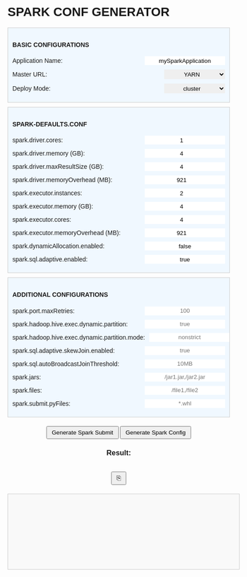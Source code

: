 <html lang="en">

<head>
    <meta charset="UTF-8">
    <meta name="viewport" content="width=device-width, initial-scale=1.0">
    <title>Spark Submit Command Generator</title>
    <style>
        body {
            font-family: Avenir, Helvetica, Arial, sans-serif;;
            margin: 20px;
        }
        .form-group {
            display: flex;
            align-items: center;
            margin-bottom: 10px;
        }
        label {
            flex: 1;
            /* Adjusts label width */
            margin-right: 10px;
            /* Space between label and input */
        }
        select, input {
            flex: 0.4;
            /* Adjusts input width for text and select */
            padding: 2.5px;
            box-sizing: border-box;
            border: none;
            text-align: center;
            /* Ensures padding is included in the width */
        }
        button {
            padding: 5px 10px;
        }
        #output {
            width: 100%;
            /* Make the output box full width */
            height: 150px;
            /* Set a height for the output box */
            padding: 10px;
            /* Add padding for better readability */
            border: 1px solid #ccc;
            /* Add a border */
            overflow: auto;
            /* Allow scrolling if content overflows */
            white-space: pre-wrap;
            /* Preserve whitespace and wrap text */
            background-color: #f9f9f9;
            /* Light background for better visibility */
        }
        .spark-defaults-conf,
        .additional-conf,
        .basic-conf {
            background-color: #f0f8ff;
            /* Light blue background for both sections */
            padding: 10px;
            /* Padding around the sections */
            border: 1px solid #ccc;
            /* Border for visual separation */
            margin-top: 10px;
            /* Space above the sections */
        }
        .generator {
            margin-top: 20px;
            /* Add space above the button */
            margin-bottom: 20px;
            /* Add space below the button */
            text-align: center;
            /* Center the button */
        }
        .tooltip {
        position: relative;
        }
        .tooltip .tooltiptext {
        visibility: hidden;
        width: 240px;
        background-color: black;
        color: #fff;
        text-align: center;
        border-radius: 6px;
        padding: 5px 0;
        /* Position the tooltip */
        position: absolute;
        z-index: 1;
        }
        .tooltip:hover .tooltiptext {
        visibility: visible;
        }        
    </style>
</head>

<body>
    <h1>SPARK CONF GENERATOR</h1>
    <form id="sparkSubmitForm">
        <div class="basic-conf">
            <h4>BASIC CONFIGURATIONS</h4>
            <div class="form-group">
                <label for="appName">Application Name:</label>
                <input type="text" id="appName" value="mySparkApplication" required>
            </div>
            <div class="form-group">
                <label for="master">Master URL:</label>
                <select id="master" required>
                    <option value="yarn">YARN</option>
                    <option value="local">local</option>
                    <option value="mesos">Mesos</option>
                    <option value="k8s">Kubernetes</option>
                </select>
            </div>
            <div class="form-group">
                <label for="deployMode">Deploy Mode:</label>
                <select id="deployMode" required>
                    <option value="cluster">cluster</option>
                    <option value="client">client</option>
                </select>
            </div>
        </div>
        <div class="spark-defaults-conf">
            <h4>SPARK-DEFAULTS.CONF</h4>
            <div class="form-group">
                <label for="driverCores">spark.driver.cores:</label>
                <input type="number" id="driverCores" value="1">
            </div>
            <div class="form-group">
                <label for="driverMemory">spark.driver.memory (GB):</label>
                <input type="number" id="driverMemory" value="4">
            </div>
            <div class="form-group">
                <label for="driverMaxResultSize">spark.driver.maxResultSize (GB):</label>
                <input type="number" id="driverMaxResultSize" value="4">
            </div>
            <div class="form-group">
                <label for="driverMemoryOverhead">spark.driver.memoryOverhead (MB):</label>
                <input type="number" id="driverMemoryOverhead" value="921">
            </div>
            <div class="form-group">
                <label for="executorInstances">spark.executor.instances:</label>
                <input type="number" id="executorInstances" value="2">
            </div>
            <div class="form-group">
                <label for="executorMemory">spark.executor.memory (GB):</label>
                <input type="number" id="executorMemory" value="4">
            </div>
            <div class="form-group">
                <label for="executorCores">spark.executor.cores:</label>
                <input type="number" id="executorCores" value="4">
            </div>       
            <div class="form-group">
                <label for="executorMemoryOverhead">spark.executor.memoryOverhead (MB):</label>
                <input type="number" id="executorMemoryOverhead" value="921">
            </div>
            <div class="form-group">
                <label for="dynamicAllocation">spark.dynamicAllocation.enabled:</label>
                <input type="text" id="dynamicAllocation" value="false">
            </div>            
            <div class="form-group">
                <label for="adaptiveQueryExecution">spark.sql.adaptive.enabled:</label>
                <input type="text" id="adaptiveQueryExecution" value="true">
            </div>
        </div>
        <div class="additional-conf">
            <h4>ADDITIONAL CONFIGURATIONS</h4>
            <div class="form-group">
                <label for="portMaxRetries">spark.port.maxRetries:</label>
                <input type="text" id="portMaxRetries" placeholder="100">
            </div>
            <div class="form-group">
                <label for="hiveDynamicPartition">spark.hadoop.hive.exec.dynamic.partition:</label>
                <input type="text" id="hiveDynamicPartition" placeholder="true">
            </div>
            <div class="form-group">
                <label for="hiveDynamicPartitionMode">spark.hadoop.hive.exec.dynamic.partition.mode:</label>
                <input type="text" id="hiveDynamicPartitionMode" placeholder="nonstrict">
            </div>
            <div class="form-group">
                <label for="sparkSqlAdaptiveSkewJoin">spark.sql.adaptive.skewJoin.enabled:</label>
                <input type="text" id="sparkSqlAdaptiveSkewJoin" placeholder="true">
            </div>
            <div class="form-group">
                <label for="sparkSqlAutoBroadcastJoinThreshold">spark.sql.autoBroadcastJoinThreshold:</label>
                <input type="text" id="sparkSqlAutoBroadcastJoinThreshold" placeholder="10MB">
            </div>           
            <div class="form-group">
                <label for="sparkJar">spark.jars:</label>
                <input type="text" id="sparkJar" placeholder="/jar1.jar,/jar2.jar">
            </div>
            <div class="form-group">
                <label for="sparkFiles" class="tooltip">spark.files:
                    <span class="tooltiptext">Enter the paths to your Spark files, separated by commas.</span>
                </label>
                <input type="text" id="sparkFiles" placeholder="/file1,/file2">
            </div>
            <div class="form-group">
                <label for="sparkSubmitPyFiles" class="tooltip">spark.submit.pyFiles:
                    <span class="tooltiptext">Enter the paths to your Spark files, separated by commas.</span>
                </label>
                <input type="text" id="sparkSubmitPyFiles" placeholder="*.whl">            
            </div>                            
        </div>
        <div class="generator">
            <button type="submit" id="generateSubmit">Generate Spark Submit</button>
            <button type="submit" id="generateConf">Generate Spark Config</button>
        </div>
    </form>
    <div class="generator">
        <h3>Result:</h3><br>
        <button id="copyText">&#x2398;</button>
    </div>
    <pre id="output"></pre>
    <script>
        document.getElementById('generateSubmit').addEventListener('click', function (event) {
            event.preventDefault();
            const appName = document.getElementById('appName').value;
            const master = document.getElementById('master').value;
            const deployMode = document.getElementById('deployMode').value;
            const driverCores = document.getElementById('driverCores').value;
            const driverMemory = document.getElementById('driverMemory').value;
            const driverMemoryOverhead = document.getElementById('driverMemoryOverhead').value;
            const driverMaxResultSize = document.getElementById('driverMaxResultSize').value;
            const executorInstances = document.getElementById('executorInstances').value;
            const executorMemory = document.getElementById('executorMemory').value;
            const executorCores = document.getElementById('executorCores').value;
            const executorMemoryOverhead = document.getElementById('executorMemoryOverhead').value;
            const dynamicAllocation = document.getElementById('dynamicAllocation').value;
            const adaptiveQueryExecution = document.getElementById('adaptiveQueryExecution').value;
            const portMaxRetries = document.getElementById('portMaxRetries').value;
            const hiveDynamicPartition = document.getElementById('hiveDynamicPartition').value;
            const hiveDynamicPartitionMode = document.getElementById('hiveDynamicPartitionMode').value;
            const sparkJar = document.getElementById('sparkJar').value;
            const sparkSqlAdaptiveSkewJoin = document.getElementById('sparkSqlAdaptiveSkewJoin').value;
            const sparkSqlAutoBroadcastJoinThreshold = document.getElementById('sparkSqlAutoBroadcastJoinThreshold').value;
            const sparkFiles = document.getElementById('sparkFiles').value;
            const sparkSubmitPyFiles = document.getElementById('sparkSubmitPyFiles').value;
            const command = `spark3-submit \\\n` +
            // basic configuration
            `--name "${appName}" \\\n` +
            `--master ${master} \\\n` +
            `--deploy-mode ${deployMode} \\\n` +
            // spark-default config
            `--driver-cores ${driverCores} \\\n` +
            `--driver-memory ${driverMemory}g \\\n` +
            `--num-executors ${executorInstances} \\\n` +
            `--executor-memory ${executorMemory}g \\\n` +
            `--executor-cores ${executorCores} \\\n` +
            `--conf spark.driver.memoryOverhead=${driverMemoryOverhead}m \\\n` +
            `--conf spark.executor.memoryOverhead=${executorMemoryOverhead}m \\\n` +
            `--conf spark.driver.driverMaxResultSize=${driverMaxResultSize}g \\\n` +
            `--conf spark.dynamicAllocation.enabled=${dynamicAllocation} \\\n` +
            `--conf spark.sql.adaptive.enabled=${adaptiveQueryExecution} \\\n` +
            // additional configurations
            `${portMaxRetries ? `--conf spark.port.maxRetries=${portMaxRetries} \\\n` : ''}` +
            `${hiveDynamicPartition ? `--conf spark.hadoop.hive.exec.dynamic.partition=${hiveDynamicPartition} \\\n` : ''}` +
            `${hiveDynamicPartitionMode ? `--conf spark.hadoop.hive.exec.dynamic.partition.mode=${hiveDynamicPartitionMode} \\\n` : ''}` +
            `${sparkSqlAdaptiveSkewJoin ? `--conf spark.sql.adaptive.skewJoin.enabled=${sparkSqlAdaptiveSkewJoin} \\\n` : ''}` +
            `${sparkSqlAutoBroadcastJoinThreshold ? `--conf spark.sql.autoBroadcastJoinThreshold=${sparkSqlAutoBroadcastJoinThreshold} \\\n` : ''}` +            
            `${sparkJar ? `--jars=${sparkJar} \\\n` : ''}` +
            `${sparkFiles ? `--files="${sparkFiles}" \\\n` : ''}` +
            `${sparkSubmitPyFiles ? `--py-files="${sparkSubmitPyFiles}" \\\n` : ''}` +
            `main.py`;
            document.getElementById('output').textContent = command;
        });
        document.getElementById('generateConf').addEventListener('click', function (event) {
            event.preventDefault();
            const appName = document.getElementById('appName').value;
            const master = document.getElementById('master').value;
            const deployMode = document.getElementById('deployMode').value;
            const driverCores = document.getElementById('driverCores').value;
            const driverMemory = document.getElementById('driverMemory').value;
            const driverMemoryOverhead = document.getElementById('driverMemoryOverhead').value;
            const driverMaxResultSize = document.getElementById('driverMaxResultSize').value;
            const executorInstances = document.getElementById('executorInstances').value;
            const executorMemory = document.getElementById('executorMemory').value;
            const executorCores = document.getElementById('executorCores').value;
            const executorMemoryOverhead = document.getElementById('executorMemoryOverhead').value;
            const dynamicAllocation = document.getElementById('dynamicAllocation').value;
            const adaptiveQueryExecution = document.getElementById('adaptiveQueryExecution').value;
            const portMaxRetries = document.getElementById('portMaxRetries').value;
            const hiveDynamicPartition = document.getElementById('hiveDynamicPartition').value;
            const hiveDynamicPartitionMode = document.getElementById('hiveDynamicPartitionMode').value;
            const sparkJar = document.getElementById('sparkJar').value;
            const sparkSqlAdaptiveSkewJoin = document.getElementById('sparkSqlAdaptiveSkewJoin').value;
            const sparkSqlAutoBroadcastJoinThreshold = document.getElementById('sparkSqlAutoBroadcastJoinThreshold').value;
            const sparkFiles = document.getElementById('sparkFiles').value;
            const sparkSubmitPyFiles = document.getElementById('sparkSubmitPyFiles').value;
            const confDict = 
            `{ \n` +
            `"spark.master": "${master}",\n` +
            `"spark.driver.cores": ${driverCores},\n` +
            `"spark.driver.memory": "${driverMemory}g",\n` +
            `"spark.executor.instances": ${executorInstances},\n` +
            `"spark.executor.cores": ${executorCores},\n` +
            `"spark.executor.memory": "${executorMemory}g",\n` +
            `"spark.dynamicAllocation.enabled": ${dynamicAllocation === "true" ? "True" : "False"},\n` +
            `${portMaxRetries ? `"spark.port.maxRetries":${portMaxRetries},\n` : ''}` +        
            `${hiveDynamicPartition ? `"spark.hadoop.hive.exec.dynamic.partition":${hiveDynamicPartition === "true" ? "True" : "False"},\n` : ''}` +
            `${hiveDynamicPartitionMode ? `"spark.hadoop.hive.exec.dynamic.partition.mode":"${hiveDynamicPartitionMode}",\n` : ''}` +
            `${sparkSqlAdaptiveSkewJoin ? `"spark.sql.adaptive.skewJoin.enabled":${sparkSqlAdaptiveSkewJoin === "true" ? "True" : "False"},\n` : ''}` +
            `${sparkSqlAutoBroadcastJoinThreshold ? `"spark.sql.autoBroadcastJoinThreshold":"${sparkSqlAutoBroadcastJoinThreshold}",\n` : ''}` +
            `${sparkJar ? `"spark.jars":"${sparkJar}",\n` : ''}` +
            `${sparkFiles ? `"spark.files"="${sparkFiles}",\n` : ''}` +
            `${sparkSubmitPyFiles ? `"spark.submit.pyFiles"="${sparkSubmitPyFiles}",\n` : ''}` +
        `}`;
            document.getElementById('output').textContent = confDict;
        });
        document.getElementById('copyText').addEventListener('click', function (event) {
            var text = document.getElementById('output').textContent;
            navigator.clipboard.writeText(text);
            // navigator.clipboard.writeText(text.value);
        })
    </script>
</body>

</html>